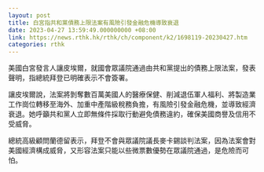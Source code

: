 ```yaml
---
layout: post
title: 白宮指共和黨債務上限法案有風險引發金融危機導致衰退
date: 2023-04-27 13:59:49.000000000 +08:00
link: https://news.rthk.hk/rthk/ch/component/k2/1698119-20230427.htm
categories: rthk
---
```


美國白宮發言人讓皮埃爾，就國會眾議院通過由共和黨提出的債務上限法案，發表聲明，指總統拜登已明確表示不會簽署。

讓皮埃爾說，法案將剝奪數百萬美國人的醫療保健、削減退伍軍人福利、將製造業工作崗位轉移至海外、加重中產階級稅務負擔，有風險引發金融危機，並導致經濟衰退。她呼籲共和黨人立即無條件採取行動避免債務違約，確保美國商譽及信用不受威脅。

總統高級顧問蘭德留表示，拜登不會與眾議院議長麥卡錫談判法案，因為法案會對美國經濟構成威脅，又形容法案只能以些微票數優勢在眾議院通過，是危險而可怕。
